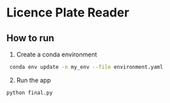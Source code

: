 # Licence Plate Reader
## How to run
1. Create a conda environment

```bash
 conda env update -n my_env --file environment.yaml
```

2. Run the app
```bash
python final.py
```
